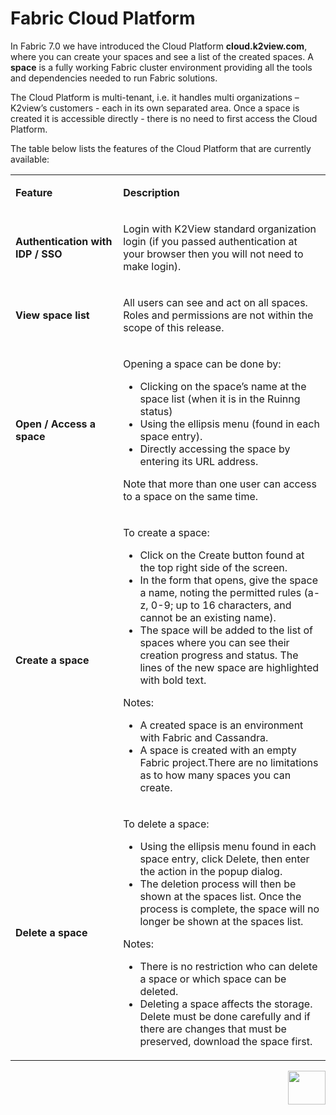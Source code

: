 <web>

# Fabric Cloud Platform

In Fabric 7.0 we have introduced the Cloud Platform **cloud.k2view.com**, where you can create your spaces and see a list of the created spaces. A **space** is a fully working Fabric cluster environment providing all the tools and dependencies needed to run Fabric solutions. 

The Cloud Platform is multi-tenant, i.e. it handles multi organizations – K2view’s customers - each in its own separated area. Once a space is created it is accessible directly - there is no need to first access the Cloud Platform.

The table below lists the features of the Cloud Platform that are currently available:

<table width="700pxl">
<tbody>
<tr>
<td style="width: 193.675px;">
<p><strong>Feature</strong></p>
</td>
<td style="width: 491.525px;">
<p><strong>Description</strong></p>
</td>
</tr>
<tr>
<td style="width: 193.675px;">
<p><strong>Authentication with IDP / SSO</strong></p>
</td>
<td style="width: 491.525px;">
<p>Login with K2View standard organization login (if you passed authentication at your browser then you will not need to make login).</p>
</td>
</tr>
<tr>
<td style="width: 193.675px;">
<p><strong>View space list</strong></p>
</td>
<td style="width: 491.525px;">
<p>All users can see and act on all spaces. Roles and permissions are not within the scope of this release.</p>
</td>
</tr>
<tr>
<td style="width: 193.675px;">
<p><strong>Open / Access a space</strong></p>
</td>
<td style="width: 491.525px;">
<p>Opening a space can be done by:</p>
<ul>
<li>Clicking on the space&rsquo;s name at the space list (when it is in the Ruinng status)</li>
<li>Using the ellipsis menu (found in each space entry).</li>
<li>Directly accessing the space by entering its URL address.</li>
</ul>
<p>Note that more than one user can access to a space on the same time.</p>
</td>
</tr>
<tr>
<td style="width: 193.675px;">
<p><strong>Create a space</strong></p>
</td>
<td style="width: 491.525px;">
<p>To create a space:</p>
<ul>
<li>Click on the Create button found at the top right side of the screen.</li>
<li>In the form that opens, give the space a name, noting the permitted rules (a-z, 0-9; up to 16 characters, and cannot be an existing name).</li>
<li>The space will be added to the list of spaces where you can see their creation progress and status. The lines of the new space are highlighted with bold text.</li>
</ul>
<p>Notes:</p>
<ul>
<li>A created space is an environment with Fabric and Cassandra.</li>
<li>A space is created with an empty Fabric project.There are no limitations as to how many spaces you can create.</li>
</ul>
</td>
</tr>
<tr>
<td style="width: 193.675px;">
<p><strong>Delete a space</strong></p>
</td>
<td style="width: 491.525px;">
<p>To delete a space:</p>
<ul>
<li>Using the ellipsis menu found in each space entry, click Delete, then enter the action in the popup dialog.</li>
<li>The deletion process will then be shown at the spaces list. Once the process is complete, the space will no longer be shown at the spaces list.</li>
</ul>
<p>Notes:</p>
<ul>
<li>There is no restriction who can delete a space or which space can be deleted.</li>
<li>Deleting a space affects the storage. Delete must be done carefully and if there are changes that must be preserved, download the space first.</li>
</ul>
</td>
</tr>
</tbody>
</table>


[<img align="right" width="60" height="54" src="/articles/images/Next.png">](01_UI_components_and_menus.md)




</web>



